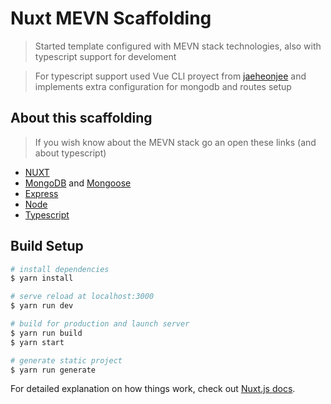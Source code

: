 # Nuxt MEVN Scaffolding

> Started template configured with MEVN stack technologies, also with typescript support for develoment

> For typescript support used Vue CLI proyect from [jaeheonjee](https://github.com/jaeheonjee/nuxt-typescript-express-template) and implements extra configuration for mongodb and routes setup

## About this scaffolding

> If you wish know about the MEVN stack go an open these links (and about typescript)
* [NUXT](https://nuxtjs.org)
* [MongoDB](www.mongodb.com) and [Mongoose](https://mongoosejs.com)
* [Express](https://expressjs.com)
* [Node](https://nodejs.org/en/)
* [Typescript](https://www.typescriptlang.org)

## Build Setup

``` bash
# install dependencies
$ yarn install

# serve reload at localhost:3000
$ yarn run dev

# build for production and launch server
$ yarn run build
$ yarn start

# generate static project
$ yarn run generate
```

For detailed explanation on how things work, check out [Nuxt.js docs](https://nuxtjs.org).
 